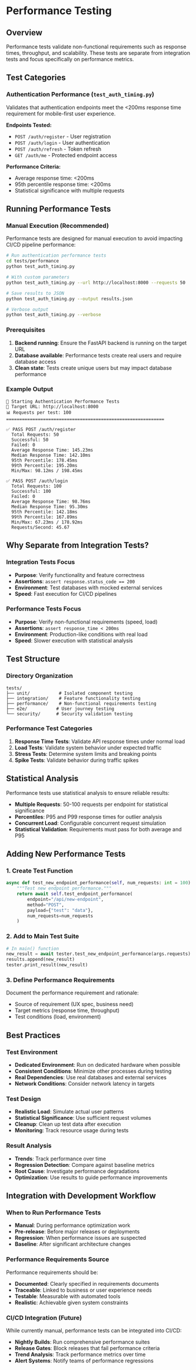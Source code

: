 # Performance Testing

## Overview

Performance tests validate non-functional requirements such as response times, throughput, and scalability. These tests are separate from integration tests and focus specifically on performance metrics.

## Test Categories

### Authentication Performance (`test_auth_timing.py`)

Validates that authentication endpoints meet the <200ms response time requirement for mobile-first user experience.

**Endpoints Tested:**
- `POST /auth/register` - User registration
- `POST /auth/login` - User authentication
- `POST /auth/refresh` - Token refresh
- `GET /auth/me` - Protected endpoint access

**Performance Criteria:**
- Average response time: <200ms
- 95th percentile response time: <200ms
- Statistical significance with multiple requests

## Running Performance Tests

### Manual Execution (Recommended)

Performance tests are designed for manual execution to avoid impacting CI/CD pipeline performance:

```bash
# Run authentication performance tests
cd tests/performance
python test_auth_timing.py

# With custom parameters
python test_auth_timing.py --url http://localhost:8000 --requests 50

# Save results to JSON
python test_auth_timing.py --output results.json

# Verbose output
python test_auth_timing.py --verbose
```

### Prerequisites

1. **Backend running**: Ensure the FastAPI backend is running on the target URL
2. **Database available**: Performance tests create real users and require database access
3. **Clean state**: Tests create unique users but may impact database performance

### Example Output

```
🚀 Starting Authentication Performance Tests
📍 Target URL: http://localhost:8000
📊 Requests per test: 100
============================================================

✅ PASS POST /auth/register
  Total Requests: 50
  Successful: 50
  Failed: 0
  Average Response Time: 145.23ms
  Median Response Time: 142.10ms
  95th Percentile: 178.45ms
  99th Percentile: 195.20ms
  Min/Max: 98.12ms / 198.45ms

✅ PASS POST /auth/login
  Total Requests: 100
  Successful: 100
  Failed: 0
  Average Response Time: 98.76ms
  Median Response Time: 95.30ms
  95th Percentile: 142.18ms
  99th Percentile: 167.89ms
  Min/Max: 67.23ms / 178.92ms
  Requests/Second: 45.67
```

## Why Separate from Integration Tests?

### Integration Tests Focus
- **Purpose**: Verify functionality and feature correctness
- **Assertions**: `assert response.status_code == 200`
- **Environment**: Test databases with mocked external services
- **Speed**: Fast execution for CI/CD pipelines

### Performance Tests Focus
- **Purpose**: Verify non-functional requirements (speed, load)
- **Assertions**: `assert response_time < 200ms`
- **Environment**: Production-like conditions with real load
- **Speed**: Slower execution with statistical analysis

## Test Structure

### Directory Organization
```
tests/
├── unit/           # Isolated component testing
├── integration/    # Feature functionality testing
├── performance/    # Non-functional requirements testing
├── e2e/           # User journey testing
└── security/      # Security validation testing
```

### Performance Test Categories

1. **Response Time Tests**: Validate API response times under normal load
2. **Load Tests**: Validate system behavior under expected traffic
3. **Stress Tests**: Determine system limits and breaking points
4. **Spike Tests**: Validate behavior during traffic spikes

## Statistical Analysis

Performance tests use statistical analysis to ensure reliable results:

- **Multiple Requests**: 50-100 requests per endpoint for statistical significance
- **Percentiles**: P95 and P99 response times for outlier analysis
- **Concurrent Load**: Configurable concurrent request simulation
- **Statistical Validation**: Requirements must pass for both average and P95

## Adding New Performance Tests

### 1. Create Test Function
```python
async def test_new_endpoint_performance(self, num_requests: int = 100) -> PerformanceResult:
    """Test new endpoint performance."""
    return await self.test_endpoint_performance(
        endpoint="/api/new-endpoint",
        method="POST",
        payload={"test": "data"},
        num_requests=num_requests
    )
```

### 2. Add to Main Test Suite
```python
# In main() function
new_result = await tester.test_new_endpoint_performance(args.requests)
results.append(new_result)
tester.print_result(new_result)
```

### 3. Define Performance Requirements
Document the performance requirement and rationale:
- Source of requirement (UX spec, business need)
- Target metrics (response time, throughput)
- Test conditions (load, environment)

## Best Practices

### Test Environment
- **Dedicated Environment**: Run on dedicated hardware when possible
- **Consistent Conditions**: Minimize other processes during testing
- **Real Dependencies**: Use real databases and external services
- **Network Conditions**: Consider network latency in targets

### Test Design
- **Realistic Load**: Simulate actual user patterns
- **Statistical Significance**: Use sufficient request volumes
- **Cleanup**: Clean up test data after execution
- **Monitoring**: Track resource usage during tests

### Result Analysis
- **Trends**: Track performance over time
- **Regression Detection**: Compare against baseline metrics
- **Root Cause**: Investigate performance degradations
- **Optimization**: Use results to guide performance improvements

## Integration with Development Workflow

### When to Run Performance Tests
- **Manual**: During performance optimization work
- **Pre-release**: Before major releases or deployments
- **Regression**: When performance issues are suspected
- **Baseline**: After significant architecture changes

### Performance Requirements Source
Performance requirements should be:
- **Documented**: Clearly specified in requirements documents
- **Traceable**: Linked to business or user experience needs
- **Testable**: Measurable with automated tools
- **Realistic**: Achievable given system constraints

### CI/CD Integration (Future)
While currently manual, performance tests can be integrated into CI/CD:
- **Nightly Builds**: Run comprehensive performance suites
- **Release Gates**: Block releases that fail performance criteria
- **Trend Analysis**: Track performance metrics over time
- **Alert Systems**: Notify teams of performance regressions
